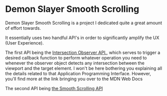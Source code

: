 # Demon Slayer Smooth Scrolling

<p>Demon Slayer Smooth Scrolling is a project I dedicated quite a great amount of effort towards.</p>

<p>It essentially uses two handful API's in order to significantly amplify the UX (User Experience).</p>

<p>The first API being the <a href="https://developer.mozilla.org/en-US/docs/Web/API/Intersection_Observer_API#intersection_observer_concepts_and_usage">Intersection Observer API.</a>, which serves to trigger a desired callback function to perform whatever operation you need to whenever the observer object detects any intersection between the viewport and the target element. I won't be here bothering you explaining all the details related to that Application Programming Interface. However, you'll find more at the link bringing you over to the MDN Web Docs</p>

<p>The second API being <a href="">the Smooth Scrolling API</a></p>
